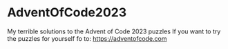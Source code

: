 # AdventOfCode2023
My terrible solutions to the Advent of Code 2023 puzzles
If you want to try the puzzles for yourself fo to: https://adventofcode.com
